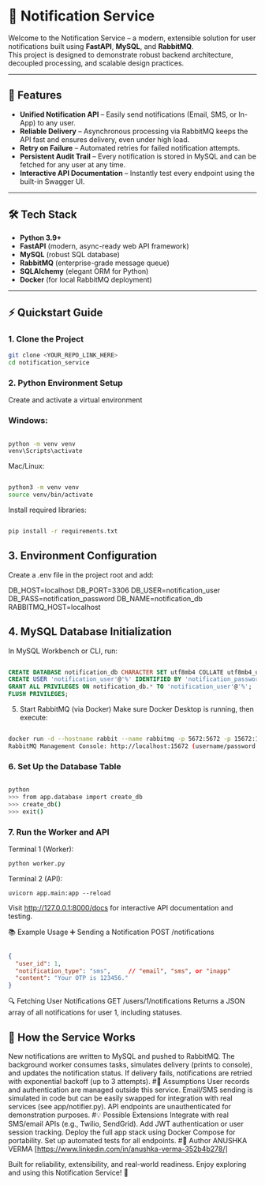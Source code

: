 # 🚀 Notification Service

Welcome to the Notification Service – a modern, extensible solution for user notifications built using **FastAPI**, **MySQL**, and **RabbitMQ**.  
This project is designed to demonstrate robust backend architecture, decoupled processing, and scalable design practices.

---

## 🌟 Features

- **Unified Notification API** – Easily send notifications (Email, SMS, or In-App) to any user.
- **Reliable Delivery** – Asynchronous processing via RabbitMQ keeps the API fast and ensures delivery, even under high load.
- **Retry on Failure** – Automated retries for failed notification attempts.
- **Persistent Audit Trail** – Every notification is stored in MySQL and can be fetched for any user at any time.
- **Interactive API Documentation** – Instantly test every endpoint using the built-in Swagger UI.

---

## 🛠️ Tech Stack

- **Python 3.9+**
- **FastAPI** (modern, async-ready web API framework)
- **MySQL** (robust SQL database)
- **RabbitMQ** (enterprise-grade message queue)
- **SQLAlchemy** (elegant ORM for Python)
- **Docker** (for local RabbitMQ deployment)

---

## ⚡ Quickstart Guide

### 1. Clone the Project

```bash
git clone <YOUR_REPO_LINK_HERE>
cd notification_service
```

### 2. Python Environment Setup
Create and activate a virtual environment

### Windows:
```bash

python -m venv venv
venv\Scripts\activate
```
Mac/Linux:
```bash

python3 -m venv venv
source venv/bin/activate
```
Install required libraries:
```bash

pip install -r requirements.txt
```

## 3. Environment Configuration
Create a .env file in the project root and add:


DB_HOST=localhost
DB_PORT=3306
DB_USER=notification_user
DB_PASS=notification_password
DB_NAME=notification_db
RABBITMQ_HOST=localhost

## 4. MySQL Database Initialization
In MySQL Workbench or CLI, run:

```SQL

CREATE DATABASE notification_db CHARACTER SET utf8mb4 COLLATE utf8mb4_unicode_ci;
CREATE USER 'notification_user'@'%' IDENTIFIED BY 'notification_password';
GRANT ALL PRIVILEGES ON notification_db.* TO 'notification_user'@'%';
FLUSH PRIVILEGES;
```
5. Start RabbitMQ (via Docker)
Make sure Docker Desktop is running, then execute:
```bash

docker run -d --hostname rabbit --name rabbitmq -p 5672:5672 -p 15672:15672 rabbitmq:3-management
RabbitMQ Management Console: http://localhost:15672 (username/password: guest/guest)
```
### 6. Set Up the Database Table
```bash

python
>>> from app.database import create_db
>>> create_db()
>>> exit()
```

### 7. Run the Worker and API
Terminal 1 (Worker):
```bash
python worker.py
```
Terminal 2 (API):
```
uvicorn app.main:app --reload
```
Visit http://127.0.0.1:8000/docs for interactive API documentation and testing.

📚 Example Usage
➕ Sending a Notification
POST /notifications

```json

{
  "user_id": 1,
  "notification_type": "sms",     // "email", "sms", or "inapp"
  "content": "Your OTP is 123456."
}
```
🔍 Fetching User Notifications
GET /users/1/notifications
Returns a JSON array of all notifications for user 1, including statuses.

## 🔁 How the Service Works
New notifications are written to MySQL and pushed to RabbitMQ.
The background worker consumes tasks, simulates delivery (prints to console), and updates the notification status.
If delivery fails, notifications are retried with exponential backoff (up to 3 attempts).
#📝 Assumptions
User records and authentication are managed outside this service.
Email/SMS sending is simulated in code but can be easily swapped for integration with real services (see app/notifier.py).
API endpoints are unauthenticated for demonstration purposes.
#💡 Possible Extensions
Integrate with real SMS/email APIs (e.g., Twilio, SendGrid).
Add JWT authentication or user session tracking.
Deploy the full app stack using Docker Compose for portability.
Set up automated tests for all endpoints.
#👤 Author
ANUSHKA VERMA
[https://www.linkedin.com/in/anushka-verma-352b4b278/]

Built for reliability, extensibility, and real-world readiness. Enjoy exploring and using this Notification Service! 🎉
